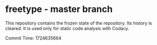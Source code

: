 # freetype - master branch

This repository contains the frozen state of the repository.
Its history is cleared. It is used only for static code
analysis with Codacy.

Commit Time: 1724635664
